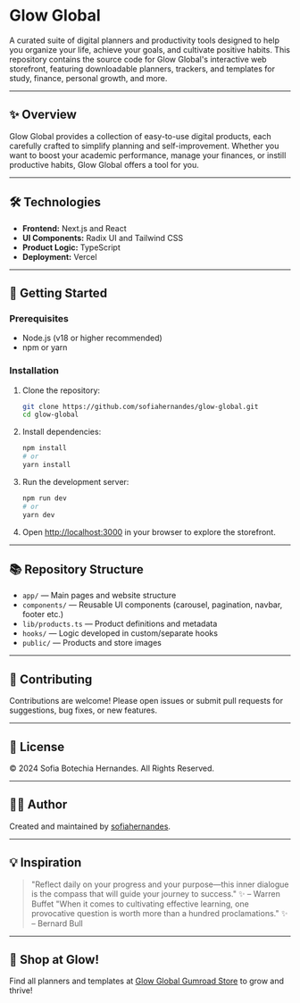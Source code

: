 # Glow Global
A curated suite of digital planners and productivity tools designed to help you organize your life, achieve your goals, and cultivate positive habits. This repository contains the source code for Glow Global's interactive web storefront, featuring downloadable planners, trackers, and templates for study, finance, personal growth, and more.

---

## ✨ Overview
Glow Global provides a collection of easy-to-use digital products, each carefully crafted to simplify planning and self-improvement. Whether you want to boost your academic performance, manage your finances, or instill productive habits, Glow Global offers a tool for you.

---

## 🛠️ Technologies
- **Frontend:** Next.js and React  
- **UI Components:** Radix UI and Tailwind CSS  
- **Product Logic:** TypeScript  
- **Deployment:** Vercel  

---

## 🚀 Getting Started
### Prerequisites
- Node.js (v18 or higher recommended)
- npm or yarn

### Installation
1. Clone the repository:
   ```bash
   git clone https://github.com/sofiahernandes/glow-global.git
   cd glow-global
   ```

2. Install dependencies:
   ```bash
   npm install
   # or
   yarn install
   ```

3. Run the development server:
   ```bash
   npm run dev
   # or
   yarn dev
   ```

4. Open [http://localhost:3000](http://localhost:3000) in your browser to explore the storefront.

---

## 📚 Repository Structure
- `app/` — Main pages and website structure
- `components/` — Reusable UI components (carousel, pagination, navbar, footer etc.)
- `lib/products.ts` — Product definitions and metadata
- `hooks/` — Logic developed in custom/separate hooks
- `public/` — Products and store images

---

## 🌟 Contributing
Contributions are welcome! Please open issues or submit pull requests for suggestions, bug fixes, or new features.

---

## 📄 License
© 2024 Sofia Botechia Hernandes. All Rights Reserved.

---

## 👩‍💻 Author
Created and maintained by [sofiahernandes](https://github.com/sofiahernandes).

---

## 💡 Inspiration
> "Reflect daily on your progress and your purpose—this inner dialogue is the compass that will guide your journey to success." ✨ – Warren Buffet
> "When it comes to cultivating effective learning, one provocative question is worth more than a hundred proclamations." ✨ – Bernard Bull

---

## 🛒 Shop at Glow!
Find all planners and templates at [Glow Global Gumroad Store](https://glowglobal.vercel.app/) to grow and thrive!
